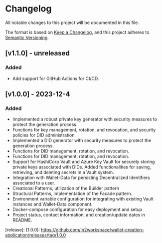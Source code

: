 # Changelog
All notable changes to this project will be documented in this file.

The format is based on [Keep a Changelog](https://keepachangelog.com/en/1.0.0/),
and this project adheres to [Semantic Versioning](https://semver.org/spec/v2.0.0.html).

## [v1.1.0] - unreleased

### Added
- Add support for GitHub Actions for CI/CD.

## [v1.0.0] - 2023-12-4

### Added
- Implemented a robust private key generator with security measures to protect the generation process.
- Functions for key management, rotation, and revocation, and security policies for DID administration.
- Implemented a DID generator with security measures to protect the generation process.
- Functions for DID management, rotation, and revocation.
- Functions for DID management, rotation, and revocation. 
- Support for HashiCorp Vault and Azure Key Vault for securely storing private keys associated with DIDs. Added functionalities for saving, retrieving, and deleting secrets in a Vault system.
- Integration with Wallet-Data for persisting Decentralized Identifiers associated to a user.
- Creational Patterns, utilization of the Builder pattern
- Structural Patterns, implementation of the Facade pattern.
- Environment variable configuration for integrating with existing Vault instances and Wallet-Data component.
- Docker-compose configuration for easy deployment and setup
- Project status, contact information, and creation/update dates in README.

[release]:
[1.0.0]: https://github.com/in2workspace/wallet-creation-application/releases/tag/1.0.0